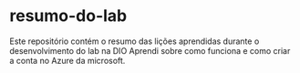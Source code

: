# resumo-do-lab
Este repositório contém o resumo das lições aprendidas durante o desenvolvimento do lab na DIO
Aprendi sobre como funciona e como criar a conta no Azure da microsoft.
